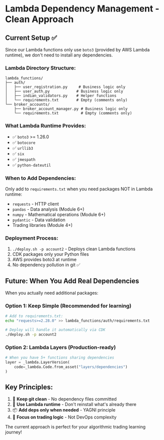 # Lambda Dependency Management - Clean Approach

## Current Setup ✅

Since our Lambda functions only use `boto3` (provided by AWS Lambda runtime), we don't need to install any dependencies.

### Lambda Directory Structure:
```
lambda_functions/
├── auth/
│   ├── user_registration.py     # Business logic only
│   ├── user_auth.py            # Business logic only  
│   ├── indian_validators.py    # Helper functions
│   └── requirements.txt        # Empty (comments only)
└── broker_accounts/
    ├── broker_account_manager.py # Business logic only
    └── requirements.txt          # Empty (comments only)
```

### What Lambda Runtime Provides:
- ✅ `boto3` >= 1.26.0
- ✅ `botocore`
- ✅ `urllib3`
- ✅ `six`
- ✅ `jmespath`
- ✅ `python-dateutil`

### When to Add Dependencies:
Only add to `requirements.txt` when you need packages NOT in Lambda runtime:
- `requests` - HTTP client
- `pandas` - Data analysis (Module 6+)
- `numpy` - Mathematical operations (Module 6+)
- `pydantic` - Data validation
- Trading libraries (Module 4+)

### Deployment Process:
1. `./deploy.sh -p account2` - Deploys clean Lambda functions
2. CDK packages only your Python files
3. AWS provides boto3 at runtime
4. No dependency pollution in git ✅

## Future: When You Add Real Dependencies

When you actually need additional packages:

### Option 1: Keep Simple (Recommended for learning)
```bash
# Add to requirements.txt:
echo "requests>=2.28.0" >> lambda_functions/auth/requirements.txt

# Deploy will handle it automatically via CDK
./deploy.sh -p account2
```

### Option 2: Lambda Layers (Production-ready)
```python
# When you have 5+ functions sharing dependencies
layer = _lambda.LayerVersion(
    code=_lambda.Code.from_asset("layers/dependencies")
)
```

## Key Principles:
1. 🧹 **Keep git clean** - No dependency files committed
2. 🚀 **Use Lambda runtime** - Don't reinstall what's already there  
3. 📦 **Add deps only when needed** - YAGNI principle
4. 🎯 **Focus on trading logic** - Not DevOps complexity

The current approach is perfect for your algorithmic trading learning journey!